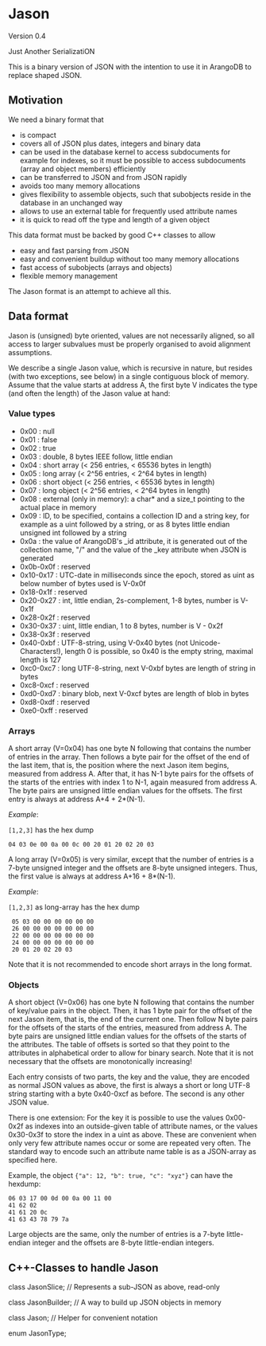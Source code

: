 Jason
=====

Version 0.4

Just Another SerializatiON

This is a binary version of JSON with the intention to use it in
ArangoDB to replace shaped JSON.

Motivation
----------

We need a binary format that

  - is compact
  - covers all of JSON plus dates, integers and binary data
  - can be used in the database kernel to access subdocuments for
    example for indexes, so it must be possible to access subdocuments
    (array and object members) efficiently
  - can be transferred to JSON and from JSON rapidly
  - avoids too many memory allocations
  - gives flexibility to assemble objects, such that subobjects reside
    in the database in an unchanged way
  - allows to use an external table for frequently used attribute names
  - it is quick to read off the type and length of a given object

This data format must be backed by good C++ classes to allow

  - easy and fast parsing from JSON
  - easy and convenient buildup without too many memory allocations
  - fast access of subobjects (arrays and objects)
  - flexible memory management

The Jason format is an attempt to achieve all this.

Data format
-----------

Jason is (unsigned) byte oriented, values are not necessarily aligned, so
all access to larger subvalues must be properly organised to avoid
alignment assumptions.

We describe a single Jason value, which is recursive in nature, but
resides (with two exceptions, see below) in a single contiguous block of
memory. Assume that the value starts at address A, the first byte V 
indicates the type (and often the length) of the Jason value at hand:

### Value types

  - 0x00      : null
  - 0x01      : false
  - 0x02      : true
  - 0x03      : double, 8 bytes IEEE follow, little endian
  - 0x04      : short array (< 256 entries, < 65536 bytes in length)
  - 0x05      : long array (< 2^56 entries, < 2^64 bytes in length)
  - 0x06      : short object (< 256 entries, < 65536 bytes in length)
  - 0x07      : long object (< 2^56 entries, < 2^64 bytes in length)
  - 0x08      : external (only in memory): a char* and a size_t pointing to the
                actual place in memory
  - 0x09      : ID, to be specified, contains a collection ID and a
                string key, for example as a uint followed by a string,
                or as 8 bytes little endian unsigned int followed by a
                string
  - 0x0a      : the value of ArangoDB's _id attribute, it is generated
                out of the collection name, "/" and the value of the
                _key attribute when JSON is generated
  - 0x0b-0x0f : reserved
  - 0x10-0x17 : UTC-date in milliseconds since the epoch, stored as uint
                as below number of bytes used is V-0x0f
  - 0x18-0x1f : reserved
  - 0x20-0x27 : int, little endian, 2s-complement, 1-8 bytes, number is V-0x1f
  - 0x28-0x2f : reserved
  - 0x30-0x37 : uint, little endian, 1 to 8 bytes, number is V - 0x2f
  - 0x38-0x3f : reserved
  - 0x40-0xbf : UTF-8-string, using V-0x40 bytes (not Unicode-Characters!), 
                length 0 is possible, so 0x40 is the empty string,
                maximal length is 127
  - 0xc0-0xc7 : long UTF-8-string, next V-0xbf bytes are length of string 
                in bytes
  - 0xc8-0xcf : reserved
  - 0xd0-0xd7 : binary blob, next V-0xcf bytes are length of blob in bytes
  - 0xd8-0xdf : reserved
  - 0xe0-0xff : reserved

### Arrays

A short array (V=0x04) has one byte N following that contains the number
of entries in the array. Then follows a byte pair for the offset of the
end of the last item, that is, the position where the next Jason item
begins, measured from address A. After that, it has N-1 byte pairs for
the offsets of the starts of the entries with index 1 to N-1, again
measured from address A. The byte pairs are unsigned little endian
values for the offsets. The first entry is always at address A+4 +
2*(N-1).

*Example*:

`[1,2,3]` has the hex dump 

    04 03 0e 00 0a 00 0c 00 20 01 20 02 20 03

A long array (V=0x05) is very similar, except that the number of entries
is a 7-byte unsigned integer and the offsets are 8-byte unsigned integers.
Thus, the first value is always at address A+16 + 8*(N-1).

*Example*:

`[1,2,3]` as long-array has the hex dump

     05 03 00 00 00 00 00 00 
     26 00 00 00 00 00 00 00
     22 00 00 00 00 00 00 00
     24 00 00 00 00 00 00 00
     20 01 20 02 20 03

Note that it is not recommended to encode short arrays in the long format.


### Objects

A short object (V=0x06) has one byte N following that contains the
number of key/value pairs in the object. Then, it has 1 byte pair for
the offset of the next Jason item, that is, the end of the current one.
Then follow N byte pairs for the offsets of the starts of the entries,
measured from address A. The byte pairs are unsigned little endian
values for the offsets of the starts of the attributes. The table of
offsets is sorted so that they point to the attributes in alphabetical
order to allow for binary search. Note that it is not necessary that the
offsets are monotonically increasing!

Each entry consists of two parts, the key and the value, they are
encoded as normal JSON values as above, the first is always a short or
long UTF-8 string starting with a byte 0x40-0xcf as before. The second
is any other JSON value.

There is one extension: For the key it is possible to use the values
0x00-0x2f as indexes into an outside-given table of attribute names, or
the values 0x30-0x3f to store the index in a uint as above. These are
convenient when only very few attribute names occur or some are repeated
very often. The standard way to encode such an attribute name table is
as a JSON-array as specified here.

Example, the object `{"a": 12, "b": true, "c": "xyz"}` can have the hexdump:

    06 03 17 00 0d 00 0a 00 11 00
    41 62 02 
    41 61 20 0c 
    41 63 43 78 79 7a

Large objects are the same, only the number of entries is a 7-byte
little-endian integer and the offsets are 8-byte little-endian integers.


C++-Classes to handle Jason
--------------------------

class JasonSlice;   // Represents a sub-JSON as above, read-only

class JasonBuilder; // A way to build up JSON objects in memory

class Jason;       // Helper for convenient notation

enum JasonType;



